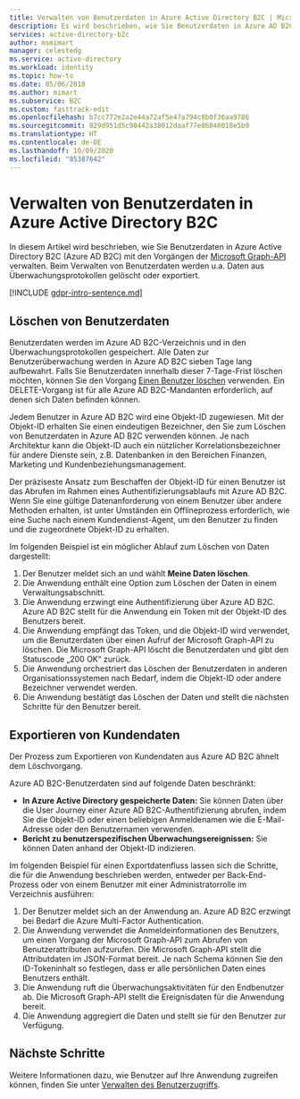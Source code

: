 ```yaml
---
title: Verwalten von Benutzerdaten in Azure Active Directory B2C | Microsoft-Dokumentation
description: Es wird beschrieben, wie Sie Benutzerdaten in Azure AD B2C löschen und exportieren.
services: active-directory-b2c
author: msmimart
manager: celestedg
ms.service: active-directory
ms.workload: identity
ms.topic: how-to
ms.date: 05/06/2018
ms.author: mimart
ms.subservice: B2C
ms.custom: fasttrack-edit
ms.openlocfilehash: b7cc772e2a2e44a72af5e47a794c8b0f36aa9786
ms.sourcegitcommit: 829d951d5c90442a38012daaf77e86046018e5b9
ms.translationtype: HT
ms.contentlocale: de-DE
ms.lasthandoff: 10/09/2020
ms.locfileid: "85387642"
---
```

# <a name="manage-user-data-in-azure-active-directory-b2c"></a>Verwalten von Benutzerdaten in Azure Active Directory B2C

 In diesem Artikel wird beschrieben, wie Sie Benutzerdaten in Azure Active Directory B2C (Azure AD B2C) mit den Vorgängen der [Microsoft Graph-API](https://docs.microsoft.com/graph/use-the-api) verwalten. Beim Verwalten von Benutzerdaten werden u.a. Daten aus Überwachungsprotokollen gelöscht oder exportiert.

[!INCLUDE [gdpr-intro-sentence.md](../../includes/gdpr-intro-sentence.md)]

## <a name="delete-user-data"></a>Löschen von Benutzerdaten

Benutzerdaten werden im Azure AD B2C-Verzeichnis und in den Überwachungsprotokollen gespeichert. Alle Daten zur Benutzerüberwachung werden in Azure AD B2C sieben Tage lang aufbewahrt. Falls Sie Benutzerdaten innerhalb dieser 7-Tage-Frist löschen möchten, können Sie den Vorgang [Einen Benutzer löschen](https://docs.microsoft.com/graph/api/user-delete) verwenden. Ein DELETE-Vorgang ist für alle Azure AD B2C-Mandanten erforderlich, auf denen sich Daten befinden können.

Jedem Benutzer in Azure AD B2C wird eine Objekt-ID zugewiesen. Mit der Objekt-ID erhalten Sie einen eindeutigen Bezeichner, den Sie zum Löschen von Benutzerdaten in Azure AD B2C verwenden können. Je nach Architektur kann die Objekt-ID auch ein nützlicher Korrelationsbezeichner für andere Dienste sein, z.B. Datenbanken in den Bereichen Finanzen, Marketing und Kundenbeziehungsmanagement.

Der präziseste Ansatz zum Beschaffen der Objekt-ID für einen Benutzer ist das Abrufen im Rahmen eines Authentifizierungsablaufs mit Azure AD B2C. Wenn Sie eine gültige Datenanforderung von einem Benutzer über andere Methoden erhalten, ist unter Umständen ein Offlineprozess erforderlich, wie eine Suche nach einem Kundendienst-Agent, um den Benutzer zu finden und die zugeordnete Objekt-ID zu erhalten.

Im folgenden Beispiel ist ein möglicher Ablauf zum Löschen von Daten dargestellt:

1. Der Benutzer meldet sich an und wählt **Meine Daten löschen**.
2. Die Anwendung enthält eine Option zum Löschen der Daten in einem Verwaltungsabschnitt.
3. Die Anwendung erzwingt eine Authentifizierung über Azure AD B2C. Azure AD B2C stellt für die Anwendung ein Token mit der Objekt-ID des Benutzers bereit.
4. Die Anwendung empfängt das Token, und die Objekt-ID wird verwendet, um die Benutzerdaten über einen Aufruf der Microsoft Graph-API zu löschen. Die Microsoft Graph-API löscht die Benutzerdaten und gibt den Statuscode „200 OK“ zurück.
5. Die Anwendung orchestriert das Löschen der Benutzerdaten in anderen Organisationssystemen nach Bedarf, indem die Objekt-ID oder andere Bezeichner verwendet werden.
6. Die Anwendung bestätigt das Löschen der Daten und stellt die nächsten Schritte für den Benutzer bereit.

## <a name="export-customer-data"></a>Exportieren von Kundendaten

Der Prozess zum Exportieren von Kundendaten aus Azure AD B2C ähnelt dem Löschvorgang.

Azure AD B2C-Benutzerdaten sind auf folgende Daten beschränkt:

- **In Azure Active Directory gespeicherte Daten:** Sie können Daten über die User Journey einer Azure AD B2C-Authentifizierung abrufen, indem Sie die Objekt-ID oder einen beliebigen Anmeldenamen wie die E-Mail-Adresse oder den Benutzernamen verwenden.
- **Bericht zu benutzerspezifischen Überwachungsereignissen:** Sie können Daten anhand der Objekt-ID indizieren.

Im folgenden Beispiel für einen Exportdatenfluss lassen sich die Schritte, die für die Anwendung beschrieben werden, entweder per Back-End-Prozess oder von einem Benutzer mit einer Administratorrolle im Verzeichnis ausführen:

1. Der Benutzer meldet sich an der Anwendung an. Azure AD B2C erzwingt bei Bedarf die Azure Multi-Factor Authentication.
2. Die Anwendung verwendet die Anmeldeinformationen des Benutzers, um einen Vorgang der Microsoft Graph-API zum Abrufen von Benutzerattributen aufzurufen. Die Microsoft Graph-API stellt die Attributdaten im JSON-Format bereit. Je nach Schema können Sie den ID-Tokeninhalt so festlegen, dass er alle persönlichen Daten eines Benutzers enthält.
3. Die Anwendung ruft die Überwachungsaktivitäten für den Endbenutzer ab. Die Microsoft Graph-API stellt die Ereignisdaten für die Anwendung bereit.
4. Die Anwendung aggregiert die Daten und stellt sie für den Benutzer zur Verfügung.

## <a name="next-steps"></a>Nächste Schritte

Weitere Informationen dazu, wie Benutzer auf Ihre Anwendung zugreifen können, finden Sie unter [Verwalten des Benutzerzugriffs](manage-user-access.md).
